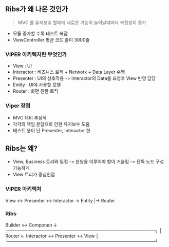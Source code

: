 ## Ribs가 왜 나온 것인가
> MVC 를 유지보수 할때에 새로운 기능이 늘어날때마다 복잡성이 증가

- 모듈 증가할 수록 테스트 복잡
- ViewController 평균 코드 줄이 3000줄

### VIPER 아키텍처란 무엇인가
- View              : UI
- Interactor        : 비즈니스 로직 + Network + Data Layer 수행
- Presenter         : UI의 상호작용 -> Interactor의 Data를 요청후 View 반영 담당
- Entity            : UI에 사용할 모델
- Router            : 화면 전환 로직

### Viper 장점
- MVC 대비 추상적
- 각각의 책임 분담으로 인한 유지보수 도움
- 테스트 용이 단 Presenter, Interactor 한

## Ribs는 왜?
- View, Business 트리와 밀접 -> 한쌍을 이루어야 함이 거슬림 -> 단독 노드 구성 가능하게
- View 트리가 중심인점


### VIPER 아키텍처
View <-> Presenter <-> Interactor -> Entity
          |-> Router

### Ribs

Builder <-> Componen
   ↓
┌──────────────────────────────────────────────┐
│ Router <- Interactor <-> Presenter <-> View  │
└──────────────────────────────────────────────┘

